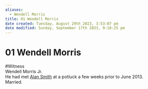 ```yaml
---
aliases:
  - Wendell Morris
title: 01 Wendell Morris
date created: Tuesday, August 29th 2023, 3:53:07 pm
date modified: Sunday, September 17th 2023, 9:18:25 pm
---
```


# 01 Wendell Morris

#Witness  
Wendell Morris Jr.  
He had met [Alan Smith](./01%20Alan%20Smith.md#) at a potluck a few weeks prior to June 2013.  
Married.

```smart-connections
```

